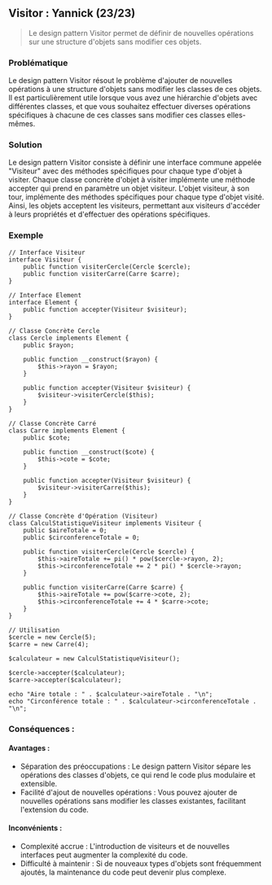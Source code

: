 ## Visitor : Yannick (23/23)

> Le design pattern Visitor permet de définir de nouvelles opérations sur une structure d'objets sans modifier ces objets.

### Problématique

Le design pattern Visitor résout le problème d'ajouter de nouvelles opérations à une structure d'objets sans modifier les classes de ces objets. Il est particulièrement utile lorsque vous avez une hiérarchie d'objets avec différentes classes, et que vous souhaitez effectuer diverses opérations spécifiques à chacune de ces classes sans modifier ces classes elles-mêmes.

### Solution

Le design pattern Visitor consiste à définir une interface commune appelée "Visiteur" avec des méthodes spécifiques pour chaque type d'objet à visiter. Chaque classe concrète d'objet à visiter implémente une méthode accepter qui prend en paramètre un objet visiteur. L'objet visiteur, à son tour, implémente des méthodes spécifiques pour chaque type d'objet visité. Ainsi, les objets acceptent les visiteurs, permettant aux visiteurs d'accéder à leurs propriétés et d'effectuer des opérations spécifiques.

### Exemple

```
// Interface Visiteur
interface Visiteur {
    public function visiterCercle(Cercle $cercle);
    public function visiterCarre(Carre $carre);
}

// Interface Element
interface Element {
    public function accepter(Visiteur $visiteur);
}

// Classe Concrète Cercle
class Cercle implements Element {
    public $rayon;

    public function __construct($rayon) {
        $this->rayon = $rayon;
    }

    public function accepter(Visiteur $visiteur) {
        $visiteur->visiterCercle($this);
    }
}

// Classe Concrète Carré
class Carre implements Element {
    public $cote;

    public function __construct($cote) {
        $this->cote = $cote;
    }

    public function accepter(Visiteur $visiteur) {
        $visiteur->visiterCarre($this);
    }
}

// Classe Concrète d'Opération (Visiteur)
class CalculStatistiqueVisiteur implements Visiteur {
    public $aireTotale = 0;
    public $circonferenceTotale = 0;

    public function visiterCercle(Cercle $cercle) {
        $this->aireTotale += pi() * pow($cercle->rayon, 2);
        $this->circonferenceTotale += 2 * pi() * $cercle->rayon;
    }

    public function visiterCarre(Carre $carre) {
        $this->aireTotale += pow($carre->cote, 2);
        $this->circonferenceTotale += 4 * $carre->cote;
    }
}

// Utilisation
$cercle = new Cercle(5);
$carre = new Carre(4);

$calculateur = new CalculStatistiqueVisiteur();

$cercle->accepter($calculateur);
$carre->accepter($calculateur);

echo "Aire totale : " . $calculateur->aireTotale . "\n";
echo "Circonférence totale : " . $calculateur->circonferenceTotale . "\n";
```

### Conséquences :

#### Avantages :

- Séparation des préoccupations : Le design pattern Visitor sépare les opérations des classes d'objets, ce qui rend le code plus modulaire et extensible.
- Facilité d'ajout de nouvelles opérations : Vous pouvez ajouter de nouvelles opérations sans modifier les classes existantes, facilitant l'extension du code.

#### Inconvénients :

- Complexité accrue : L'introduction de visiteurs et de nouvelles interfaces peut augmenter la complexité du code.
- Difficulté à maintenir : Si de nouveaux types d'objets sont fréquemment ajoutés, la maintenance du code peut devenir plus complexe.